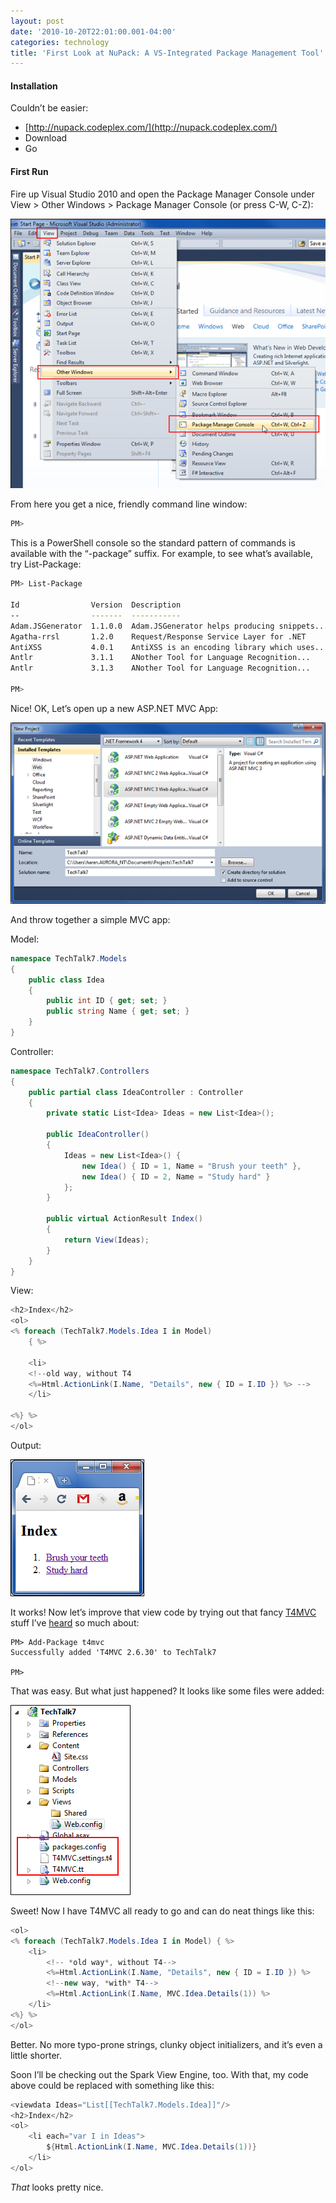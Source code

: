 ```yaml
---
layout: post
date: '2010-10-20T22:01:00.001-04:00'
categories: technology
title: 'First Look at NuPack: A VS-Integrated Package Management Tool'
---
```


#### Installation

Couldn’t be easier: 
* [http://nupack.codeplex.com/](http://nupack.codeplex.com/) 
* Download 
* Go  
  
#### First Run

Fire up Visual Studio 2010 and open the Package Manager Console under View > Other Windows > Package Manager Console (or press C-W, C-Z):

![](/assets/2010/nupack-23.png)

From here you get a nice, friendly command line window:

```sh
PM>
```

This is a PowerShell console so the standard pattern of commands is available with the “-package” suffix. For example, to see what’s available, try List-Package:

```sh
PM> List-Package

Id                Version  Description 
--                -------  ----------- 
Adam.JSGenerator  1.1.0.0  Adam.JSGenerator helps producing snippets...
Agatha-rrsl       1.2.0    Request/Response Service Layer for .NET 
AntiXSS           4.0.1    AntiXSS is an encoding library which uses...
Antlr             3.1.1    ANother Tool for Language Recognition...
Antlr             3.1.3    ANother Tool for Language Recognition... 

PM> 
```

Nice! OK, Let’s open up a new ASP.NET MVC App:


![](/assets/2010/nupack-22.png)

And throw together a simple MVC app:

Model:

```cs
namespace TechTalk7.Models
{
    public class Idea
    {
        public int ID { get; set; }
        public string Name { get; set; }
    }
}
```

Controller:
  
```cs
namespace TechTalk7.Controllers
{
    public partial class IdeaController : Controller
    {
        private static List<Idea> Ideas = new List<Idea>();

        public IdeaController()
        {
            Ideas = new List<Idea>() { 
                new Idea() { ID = 1, Name = "Brush your teeth" }, 
                new Idea() { ID = 2, Name = "Study hard" } 
            };
        }

        public virtual ActionResult Index()
        {
            return View(Ideas);
        }
    }
}
```

View:
  
```cs
<h2>Index</h2>
<ol>
<% foreach (TechTalk7.Models.Idea I in Model)
    { %>

    <li>
    <!--old way, without T4
    <%=Html.ActionLink(I.Name, "Details", new { ID = I.ID }) %> -->
    </li>

<%} %>
</ol>
```

Output:

![](/assets/2010/nupack-26.png)


It works! Now let’s improve that view code by trying out that fancy [T4MVC](http://mvccontrib.codeplex.com/wikipage?title=T4MVC) stuff I’ve [heard](http://channel9.msdn.com/blogs/jongalloway/jon-takes-five-with-david-ebbo-on-t4mvc) so much about:

```
PM> Add-Package t4mvc
Successfully added 'T4MVC 2.6.30' to TechTalk7

PM>
```

That was easy. But what just happened? It looks like some files were added:

![](/assets/2010/nupack-13.png)

Sweet! Now I have T4MVC all ready to go and can do neat things like this:

```cs
<ol>
<% foreach (TechTalk7.Models.Idea I in Model) { %>
    <li>
        <!-- *old way*, without T4-->
        <%=Html.ActionLink(I.Name, "Details", new { ID = I.ID }) %>
        <!--new way, *with* T4-->
        <%=Html.ActionLink(I.Name, MVC.Idea.Details(1)) %>
    </li>
<%} %>
</ol>
```

Better. No more typo-prone strings, clunky object initializers, and it’s even a little shorter.

Soon I’ll be checking out the Spark View Engine, too. With that, my code above could be replaced with something like this:

```cs
<viewdata Ideas="List[[TechTalk7.Models.Idea]]"/>
<h2>Index</h2>
<ol>
    <li each="var I in Ideas">
        ${Html.ActionLink(I.Name, MVC.Idea.Details(1))}
    </li>
</ol>
```

*That* looks pretty nice. 
